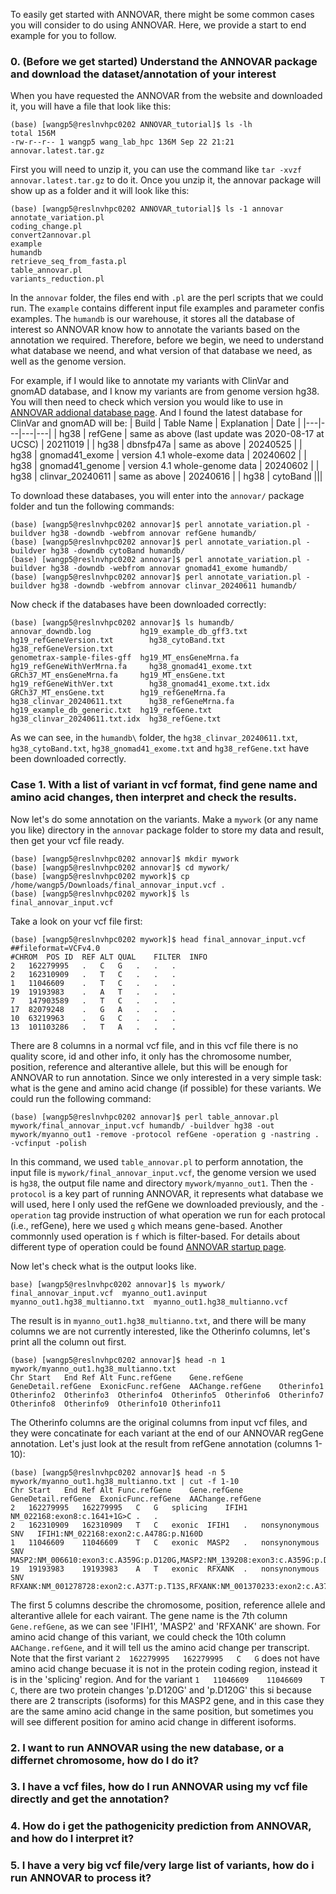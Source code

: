 To easily get started with ANNOVAR, there might be some common cases you will consider to do using ANNOVAR. Here, we provide a start to end example for you to follow.
### 0. (Before we get started) Understand the ANNOVAR package and download the dataset/annotation of your interest
When you have requested the ANNOVAR from the website and downloaded it, you will have a file that look like this:
```
(base) [wangp5@reslnvhpc0202 ANNOVAR_tutorial]$ ls -lh
total 156M
-rw-r--r-- 1 wangp5 wang_lab_hpc 136M Sep 22 21:21 annovar.latest.tar.gz
```
First you will need to unzip it, you can use the command like `tar -xvzf annovar.latest.tar.gz` to do it. Once you unzip it, the annovar package will show up as a folder and it will look like this:
```
(base) [wangp5@reslnvhpc0202 ANNOVAR_tutorial]$ ls -1 annovar
annotate_variation.pl
coding_change.pl
convert2annovar.pl
example
humandb
retrieve_seq_from_fasta.pl
table_annovar.pl
variants_reduction.pl
``` 
In the `annovar` folder, the files end with `.pl` are the perl scripts that we could run. The `example` contains different input file examples and parameter confis examples. The `humandb` is our warehouse, it stores all the database of interest so ANNOVAR know how to annotate the variants based on the annotation we required. Therefore, before we begin, we need to understand what database we neend, and what version of that database we need, as well as the genome version.

For example, if I would like to annotate my variants with ClinVar and gnomAD database, and I know my variants are from genome version hg38. You will then need to check which version you would like to use in [ANNOVAR addional database page](https://annovar.openbioinformatics.org/en/latest/user-guide/download/#additional-databases). 
And I found the latest database for ClinVar and gnomAD will be:
| Build | Table Name | Explanation | Date |
|---|---|---|---|
| hg38 | refGene | same as above (last update was 2020-08-17 at UCSC) | 20211019 |
| hg38 | dbnsfp47a | same as above | 20240525 |
| hg38 | gnomad41_exome | version 4.1 whole-exome data | 20240602 |
| hg38 | gnomad41_genome | version 4.1 whole-genome data | 20240602 |
| hg38 | clinvar_20240611 |  same as above | 20240616 |
| hg38 | cytoBand |||

To download these databases, you will enter into the `annovar/` package folder and tun the following commands:
```
(base) [wangp5@reslnvhpc0202 annovar]$ perl annotate_variation.pl -buildver hg38 -downdb -webfrom annovar refGene humandb/
(base) [wangp5@reslnvhpc0202 annovar]$ perl annotate_variation.pl -buildver hg38 -downdb cytoBand humandb/
(base) [wangp5@reslnvhpc0202 annovar]$ perl annotate_variation.pl -buildver hg38 -downdb -webfrom annovar gnomad41_exome humandb/
(base) [wangp5@reslnvhpc0202 annovar]$ perl annotate_variation.pl -buildver hg38 -downdb -webfrom annovar clinvar_20240611 humandb/
```
Now check if the databases have been downloaded correctly:
```
(base) [wangp5@reslnvhpc0202 annovar]$ ls humandb/
annovar_downdb.log           hg19_example_db_gff3.txt  hg19_refGeneVersion.txt        hg38_cytoBand.txt            hg38_refGeneVersion.txt
genometrax-sample-files-gff  hg19_MT_ensGeneMrna.fa    hg19_refGeneWithVerMrna.fa     hg38_gnomad41_exome.txt
GRCh37_MT_ensGeneMrna.fa     hg19_MT_ensGene.txt       hg19_refGeneWithVer.txt        hg38_gnomad41_exome.txt.idx
GRCh37_MT_ensGene.txt        hg19_refGeneMrna.fa       hg38_clinvar_20240611.txt      hg38_refGeneMrna.fa
hg19_example_db_generic.txt  hg19_refGene.txt          hg38_clinvar_20240611.txt.idx  hg38_refGene.txt
````
As we can see, in the `humandb\` folder, the `hg38_clinvar_20240611.txt`, `hg38_cytoBand.txt`, `hg38_gnomad41_exome.txt` and `hg38_refGene.txt` have been downloaded correctly. 


### Case 1. With a list of variant in vcf format, find gene name and amino acid changes, then interpret and check the results.
Now let's do some annotation on the variants. Make a `mywork` (or any name you like) directory in the `annovar` package folder to store my data and result, then get your vcf file ready.
```
(base) [wangp5@reslnvhpc0202 annovar]$ mkdir mywork
(base) [wangp5@reslnvhpc0202 annovar]$ cd mywork/
(base) [wangp5@reslnvhpc0202 mywork]$ cp /home/wangp5/Downloads/final_annovar_input.vcf .
(base) [wangp5@reslnvhpc0202 mywork]$ ls
final_annovar_input.vcf
```
Take a look on your vcf file first:
```
(base) [wangp5@reslnvhpc0202 mywork]$ head final_annovar_input.vcf 
##fileformat=VCFv4.0
#CHROM	POS	ID	REF	ALT	QUAL	FILTER	INFO
2	162279995	.	C	G	.	.	.
2	162310909	.	T	C	.	.	.
1	11046609	.	T	C	.	.	.
19	19193983	.	A	T	.	.	.
7	147903589	.	T	C	.	.	.
17	82079248	.	G	A	.	.	.
10	63219963	.	G	C	.	.	.
13	101103286	.	T	A	.	.	.
```
There are 8 columns in a normal vcf file, and in this vcf file there is no quality score, id and other info, it only has the chromosome number, position, reference and alterantive allele, but this will be enough for ANNOVAR to run annotation.
Since we only interested in a very simple task: what is the gene and amino acid change (if possible) for these variants. We could run the following command:
```
(base) [wangp5@reslnvhpc0202 annovar]$ perl table_annovar.pl mywork/final_annovar_input.vcf humandb/ -buildver hg38 -out mywork/myanno_out1 -remove -protocol refGene -operation g -nastring . -vcfinput -polish
```
In this command, we used `table_annovar.pl` to perform annotation, the input file is `mywork/final_annovar_input.vcf`, the genome version we used is `hg38`, the output file name and directory `mywork/myanno_out1`. Then the `-protocol` is a key part of running ANNOVAR, it represents what database we will used, here I only used the refGene we downloaded previously, and the `-operation` tag provide instruction of what operation we run for each protocal (i.e., refGene), here we used `g` which means gene-based. Another commonnly used operation is `f` which is filter-based. For details about different type of operation could be found [ANNOVAR startup page](https://annovar.openbioinformatics.org/en/latest/user-guide/startup/).

Now let's check what is the output looks like.
```
base) [wangp5@reslnvhpc0202 annovar]$ ls mywork/
final_annovar_input.vcf  myanno_out1.avinput  myanno_out1.hg38_multianno.txt  myanno_out1.hg38_multianno.vcf
```
The result is in `myanno_out1.hg38_multianno.txt`, and there will be many columns we are not currently interested, like the Otherinfo columns, let's print all the column out first.
```
(base) [wangp5@reslnvhpc0202 annovar]$ head -n 1 mywork/myanno_out1.hg38_multianno.txt 
Chr	Start	End	Ref	Alt	Func.refGene	Gene.refGene	GeneDetail.refGene	ExonicFunc.refGene	AAChange.refGene	Otherinfo1	Otherinfo2	Otherinfo3	Otherinfo4	Otherinfo5	Otherinfo6	Otherinfo7	Otherinfo8	Otherinfo9	Otherinfo10	Otherinfo11
```
The Otherinfo columns are the original columns from input vcf files, and they were concatinate for each variant at the end of our ANNOVAR regGene annotation. Let's just look at the result from refGene annotation (columns 1-10):
```
(base) [wangp5@reslnvhpc0202 annovar]$ head -n 5 mywork/myanno_out1.hg38_multianno.txt | cut -f 1-10
Chr	Start	End	Ref	Alt	Func.refGene	Gene.refGene	GeneDetail.refGene	ExonicFunc.refGene	AAChange.refGene
2	162279995	162279995	C	G	splicing	IFIH1	NM_022168:exon8:c.1641+1G>C	.	.
2	162310909	162310909	T	C	exonic	IFIH1	.	nonsynonymous SNV	IFIH1:NM_022168:exon2:c.A478G:p.N160D
1	11046609	11046609	T	C	exonic	MASP2	.	nonsynonymous SNV	MASP2:NM_006610:exon3:c.A359G:p.D120G,MASP2:NM_139208:exon3:c.A359G:p.D120G
19	19193983	19193983	A	T	exonic	RFXANK	.	nonsynonymous SNV	RFXANK:NM_001278728:exon2:c.A37T:p.T13S,RFXANK:NM_001370233:exon2:c.A37T:p.T13S,RFXANK:NM_001370234:exon2:c.A37T:p.T13S,RFXANK:NM_001370236:exon2:c.A37T:p.T13S,RFXANK:NM_001370237:exon2:c.A37T:p.T13S,RFXANK:NM_001370238:exon2:c.A37T:p.T13S,RFXANK:NM_001278727:exon3:c.A37T:p.T13S,RFXANK:NM_001370235:exon3:c.A37T:p.T13S,RFXANK:NM_003721:exon3:c.A37T:p.T13S,RFXANK:NM_134440:exon3:c.A37T:p.T13S
```
The first 5 columns describe the chromosome, position, reference allele and alterantive allele for each vairant. The gene name is the 7th column `Gene.refGene`, as we can see 'IFIH1', 'MASP2' and 'RFXANK' are shown. For amino acid change of this variant, we could check the 10th column `AAChange.refGene`, and it will tell us the amino acid change per transcript. Note that the first variant `2	162279995	162279995	C	G` does not have amino acid change becuase it is not in the protein coding region, instead it is in the 'splicing' region. And for the variant `1	11046609	11046609	T	C`, there are two protein changes 'p.D120G' and 'p.D120G' this si because there are 2 transcripts (isoforms) for this MASP2 gene, and in this case they are the same amino acid change in the same position, but sometimes you will see different position for amino acid change in different isoforms. 

### 2. I want to run ANNOVAR using the new database, or a differnet chromosome, how do I do it?

### 3. I have a vcf files, how do I run ANNOVAR using my vcf file directly and get the annotation?

### 4. How do i get the pathogenicity prediction from ANNOVAR, and how do I interpret it?

### 5. I have a very big vcf file/very large list of variants, how do i run ANNOVAR to process it?

